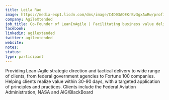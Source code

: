 ```yaml
---
title: Leila Rao
image: https://media-exp1.licdn.com/dms/image/C4D03AQEKrBv3gxAwRw/profile-displayphoto-shrink_800_800/0?e=1597276800&v=beta&t=s_R9HfeyRefiBMPnF9pit51JA1txvu4d6zM-sYicWcs
company: AgileXtended
job_title: Co-Founder of LeanInAgile | Facilitating business value delivery
facebook: 
linkedin: agilextended
twitter: agilextended
website:
notes:
status: 
type: participant
---
```


Providing Lean-Agile strategic direction and tactical delivery to wide range of clients, from federal government agencies to Fortune 100 companies. Helping clients realize value within 30-90 days, with a targeted application of principles and practices.
Clients include the Federal Aviation Administration, NASA and AIG/BlackBoard